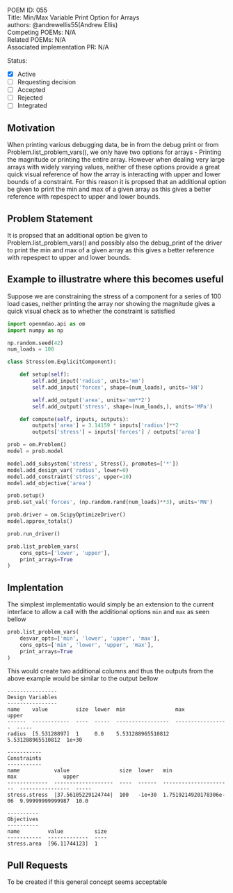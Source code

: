 POEM ID:  055  
Title:  Min/Max Variable Print Option for Arrays  
authors: @andrewellis55(Andrew Ellis)  
Competing POEMs: N/A  
Related POEMs: N/A  
Associated implementation PR: N/A

Status:

- [x] Active
- [ ] Requesting decision
- [ ] Accepted
- [ ] Rejected
- [ ] Integrated

## Motivation
When printing various debugging data, be in from the debug print or from 
Problem.list_problem_vars(), we only have two options for arrays - Printing 
the magnitude or printing the entire array. However when dealing 
very large arrays with widely varying values, neither of these options provide 
a great quick visual reference of how the array is interacting with upper and 
lower bounds of a constraint. For this reason it is propsed that an additional 
option be given to print the min and max of a given array as this gives a better 
reference with repespect to upper and lower bounds.

## Problem Statement
It is propsed that an additional option be given to Problem.list_problem_vars() 
and possibly also the debug_print of the driver to print the min and max of a 
given array as this gives a better reference with repespect to upper and lower 
bounds.

## Example to illustratre where this becomes useful
Suppose we are constraining the stress of a component for a series of 
100 load cases, neither printing the array nor showing the magnitude gives 
a quick visual check as to whether the constraint is satisfied 

```python
import openmdao.api as om 
import numpy as np

np.random.seed(42)
num_loads = 100

class Stress(om.ExplicitComponent):

    def setup(self):
        self.add_input('radius', units='mm')
        self.add_input('forces', shape=(num_loads), units='kN')

        self.add_output('area', units='mm**2')
        self.add_output('stress', shape=(num_loads,), units='MPa')

    def compute(self, inputs, outputs):
        outputs['area'] = 3.14159 * inputs['radius']**2
        outputs['stress'] = inputs['forces'] / outputs['area']

prob = om.Problem()
model = prob.model

model.add_subsystem('stress', Stress(), promotes=['*'])
model.add_design_var('radius', lower=0)
model.add_constraint('stress', upper=10)
model.add_objective('area')

prob.setup()
prob.set_val('forces', (np.random.rand(num_loads)**3), units='MN')

prob.driver = om.ScipyOptimizeDriver()
model.approx_totals()

prob.run_driver()

prob.list_problem_vars(
    cons_opts=['lower', 'upper'],
    print_arrays=True
)

```

## Implentation 
The simplest implementatio would simply be an extension to the current interface to allow a call 
with the additional options `min` and `max` as seen bellow

```python
prob.list_problem_vars(
    desvar_opts=['min', 'lower', 'upper', 'max'],
    cons_opts=['min', 'lower', 'upper', 'max'],
    print_arrays=True
)
```

This would create two additional columns and thus the outputs from the above example would be similar 
to the output bellow

```
----------------
Design Variables
----------------
name    value         size  lower  min                max                upper  
------  ------------  ----  -----  -----------------  -----------------  ----- 
radius  [5.53128897]  1     0.0    5.531288965510812  5.531288965510812  1e+30  

-----------
Constraints
-----------
name           value                size  lower   min                     max               upper  
-------------  -------------------  ----  ------  ----------------------  ----------------  ----- 
stress.stress  |37.56105229124744|  100   -1e+30  1.7519214920178306e-06  9.99999999999987  10.0   

----------
Objectives
----------
name         value          size
-----------  -------------  ----
stress.area  [96.11744123]  1
```

## Pull Requests
To be created if this general concept seems acceptable

